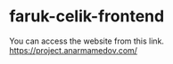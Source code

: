 # faruk-celik-frontend

You can access the website from this link. https://project.anarmamedov.com/
